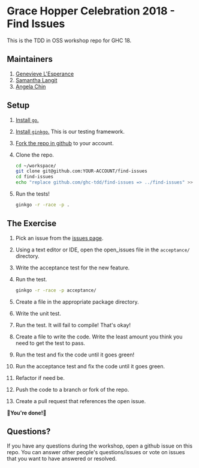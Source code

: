 # Grace Hopper Celebration 2018 - Find Issues

This is the TDD in OSS workshop repo for GHC 18.

## Maintainers

1. [Genevieve L'Esperance](github.com/genevieve)
1. [Samantha Langit](github.com/samanthalangit)
1. [Angela Chin](github.com/angelachin)

## Setup

1. [Install `go`.](https://golang.org/doc/install#install)

1. [Install `ginkgo`.](https://onsi.github.io/ginkgo/#getting-ginkgo) This is our testing framework.

1. [Fork the repo in github](https://help.github.com/articles/fork-a-repo/#fork-an-example-repository) to your account.

1. Clone the repo.

    ```bash
    cd ~/workspace/
    git clone git@github.com:YOUR-ACCOUNT/find-issues
    cd find-issues
    echo "replace github.com/ghc-tdd/find-issues => ../find-issues" >> go.mod
    ```

1. Run the tests!

    ```bash
    ginkgo -r -race -p .
    ```

## The Exercise

1. Pick an issue from the [issues page](https://github.com/ghc-tdd/find-issues/issues).

1. Using a text editor or IDE, open the open_issues file in the `acceptance/` directory.

1. Write the acceptance test for the new feature.

1. Run the test.

    ```bash
    ginkgo -r -race -p acceptance/
    ```

1. Create a file in the appropriate package directory.

1. Write the unit test.

1. Run the test. It will fail to compile! That's okay!

1. Create a file to write the code. Write the least amount you think
you need to get the test to pass.

1. Run the test and fix the code until it goes green!

1. Run the acceptance test and fix the code until it goes green.

1. Refactor if need be.

1. Push the code to a branch or fork of the repo.

1. Create a pull request that references the open issue.


:raised_hands:**You're done!**:raised_hands:

## Questions?

If you have any questions during the workshop, open
a github issue on this repo. You can answer other
people's questions/issues or vote on issues that you want
to have answered or resolved.

